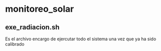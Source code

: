 # monitoreo_solar

## exe_radiacion.sh
Es el archivo encargo de ejercutar todo el sistema una vez que ya ha sido calibrado
